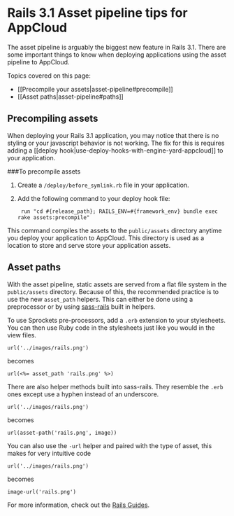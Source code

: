 # Rails 3.1 Asset pipeline tips for AppCloud

The asset pipeline is arguably the biggest new feature in Rails 3.1. There are some important things to know when deploying applications using the asset pipeline to AppCloud.

Topics covered on this page:

* [[Precompile your assets|asset-pipeline#precompile]]
* [[Asset paths|asset-pipeline#paths]]

<h2 id="precompile">Precompiling assets</h2>

When deploying your Rails 3.1 application, you may notice that there is no
styling or your javascript behavior is not working. The fix for this is requires adding a [[deploy hook|use-deploy-hooks-with-engine-yard-appcloud]] to your application.

###To precompile assets

1. Create a `/deploy/before_symlink.rb` file in your application.

2. Add the following command to your deploy hook file:
      
        run "cd #{release_path}; RAILS_ENV=#{framework_env} bundle exec rake assets:precompile"
    
This command compiles the assets to the `public/assets` directory anytime you deploy your application
to AppCloud. This directory is used as a location to store and serve store your application assets.

<h2 id="paths">Asset paths</h2>

With the asset pipeline, static assets are served from a flat file 
system in the `public/assets` directory. Because of this, the recommended 
practice is to use the new `asset_path` helpers. This can either be done 
using a preprocessor or by using [sass-rails](https://github.com/rails/sass-rails) 
built in helpers.

To use Sprockets pre-processors, add a `.erb` extension to your stylesheets. 
You can then use Ruby code in the stylesheets just like you would in the view 
files.

    url('../images/rails.png')

becomes

    url(<%= asset_path 'rails.png' %>)
    
There are also helper methods built into sass-rails. They resemble the `.erb`
ones except use a hyphen instead of an underscore.

    url('../images/rails.png')
    
becomes

    url(asset-path('rails.png', image))
    
You can also use the `-url` helper and paired with the type of asset, this
makes for very intuitive code

    url('../images/rails.png')
    
becomes

    image-url('rails.png')
    
For more information, check out the 
[Rails Guides](http://edgeguides.rubyonrails.org/).
    